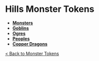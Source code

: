 # Hills Monster Tokens
- **[Monsters](https://github.com/acodcha/DnD5e/tree/main/tokens/monsters/hills/monsters)**
- **[Goblins](https://github.com/acodcha/DnD5e/tree/main/tokens/monsters/hills/goblins)**
- **[Ogres](https://github.com/acodcha/DnD5e/tree/main/tokens/monsters/hills/ogres)**
- **[Peoples](https://github.com/acodcha/DnD5e/tree/main/tokens/monsters/hills/peoples)**
- **[Copper Dragons](https://github.com/acodcha/DnD5e/tree/main/tokens/monsters/hills/dragons_copper)**

[< Back to Monster Tokens](../README.md#monster-tokens)
